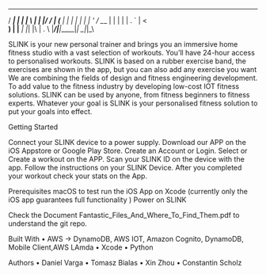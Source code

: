    _____ _      _____ _   _ _  __
  / ____| |    |_   _| \ | | |/ /
 | (___ | |      | | |  \| | ' / 
  \___ \| |      | | | . ` |  <  
  ____) | |____ _| |_| |\  | . \ 
 |_____/|______|_____|_| \_|_|\_\
                                 
                                 
SLINK is your new personal trainer and brings you an immersive home fitness studio with a vast selection of workouts.
You’ll have 24-hour access to personalised workouts.
SLINK is based on a rubber exercise band, the exercises are shown in the app, but you can also add any exercise you want
We are combining the fields of design and fitness engineering development. To add value to the fitness industry by developing low-cost IOT fitness solutions.
SLINK can be used by anyone, from fitness beginners to fitness experts. Whatever your goal is SLINK is your personalised fitness solution to put your goals into effect.


Getting Started

Connect your SLINK device to a power supply. Download our APP on the iOS Appstore or Google Play Store. Create an Account or Login. Select or Create a workout on the APP. Scan your SLINK ID on the device with the app. Follow the instructions on your SLINK Device. After you completed your workout check your stats on the App.  

Prerequisites
macOS to test run the iOS App on Xcode (currently only the iOS app guarantees full functionality )
Power on SLINK

Check the Document Fantastic_Files_And_Where_To_Find_Them.pdf to understand the git repo.


Built With
	•	AWS -> DynamoDB, AWS IOT, Amazon Cognito, DynamoDB, Mobile Client,AWS LAmda
	•	Xcode
	•	Python


Authors
	• Daniel Varga
	• Tomasz Bialas
	• Xin Zhou
	• Constantin Scholz





